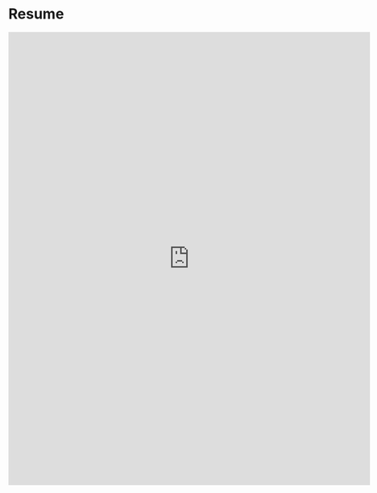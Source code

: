 # Resume
<iframe 
    src="https://drive.google.com/file/d/1YrVxzU_jLLpVBoznZ6dBH1UrOV80q8mWDjIVF--Hcdg/preview" 
    width="718" 
    height="900" 
    style="border:none;">
</iframe>